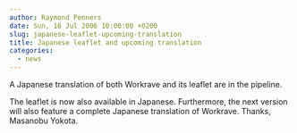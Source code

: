```yaml
---
author: Raymond Penners
date: Sun, 16 Jul 2006 10:00:00 +0200
slug: japanese-leaflet-upcoming-translation
title: Japanese leaflet and upcoming translation
categories:
  - news
---
```

A Japanese translation of both Workrave and its leaflet are in the pipeline.
<!--more-->

The leaflet is now also available in Japanese. Furthermore, the next version
will also feature a complete Japanese translation of Workrave. Thanks, Masanobu
Yokota.